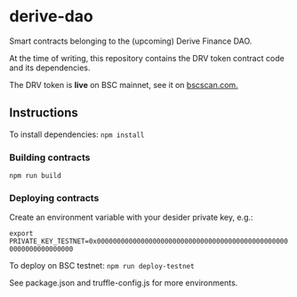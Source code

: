 # derive-dao
Smart contracts belonging to the (upcoming) Derive Finance DAO.

At the time of writing, this repository contains the DRV token contract code and its dependencies.

The DRV token is **live** on BSC mainnet, see it on [bscscan.com.](https://bscscan.com/token/0x4aC8B09860519d5A17B6ad8c86603aa2f07860d6)  

## Instructions
To install dependencies: ```npm install```

### Building contracts
```npm run build```

### Deploying contracts

Create an environment variable with your desider private key, e.g.:

```export PRIVATE_KEY_TESTNET=0x0000000000000000000000000000000000000000000000000000000000000000``` 

To deploy on BSC testnet: ```npm run deploy-testnet```

See package.json and truffle-config.js for more environments.